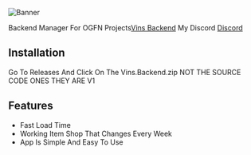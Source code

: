 ![Banner](blob:[https://i.imgur.com/1GSS31B_d.webp?maxwidth=760&fidelity=grand)

Backend Manager For OGFN Projects[Vins Backend](https://github.com/vin-2-real/Vins-Backend/releases/tag/1.4.0)
My Discord [Discord](https://discord.gg/rebootmp)

## Installation

Go To Releases And Click On The Vins.Backend.zip
NOT THE SOURCE CODE ONES THEY ARE V1

## Features

- Fast Load Time
- Working Item Shop That Changes Every Week 
- App Is Simple And Easy To Use

